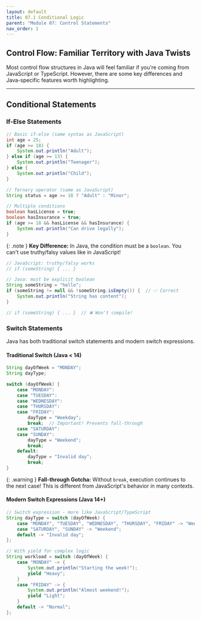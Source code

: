 ```yaml
---
layout: default
title: 07.1 Conditional Logic
parent: "Module 07: Control Statements"
nav_order: 1
---
```


## Control Flow: Familiar Territory with Java Twists

Most control flow structures in Java will feel familiar if you're coming from JavaScript or TypeScript. However, there are some key differences and Java-specific features worth highlighting.

---

## Conditional Statements

### If-Else Statements

```java
// Basic if-else (same syntax as JavaScript)
int age = 25;
if (age >= 18) {
    System.out.println("Adult");
} else if (age >= 13) {
    System.out.println("Teenager");
} else {
    System.out.println("Child");
}

// Ternary operator (same as JavaScript)
String status = age >= 18 ? "Adult" : "Minor";

// Multiple conditions
boolean hasLicense = true;
boolean hasInsurance = true;
if (age >= 18 && hasLicense && hasInsurance) {
    System.out.println("Can drive legally");
}
```

{: .note }
**Key Difference:** In Java, the condition must be a `boolean`. You can't use truthy/falsy values like in JavaScript!

```java
// JavaScript: truthy/falsy works
// if (someString) { ... }

// Java: must be explicit boolean
String someString = "hello";
if (someString != null && !someString.isEmpty()) {  // ✅ Correct
    System.out.println("String has content");
}

// if (someString) { ... }  // ❌ Won't compile!
```

### Switch Statements

Java has both traditional switch statements and modern switch expressions.

#### Traditional Switch (Java < 14)

```java
String dayOfWeek = "MONDAY";
String dayType;

switch (dayOfWeek) {
    case "MONDAY":
    case "TUESDAY":
    case "WEDNESDAY":
    case "THURSDAY":
    case "FRIDAY":
        dayType = "Weekday";
        break;  // Important! Prevents fall-through
    case "SATURDAY":
    case "SUNDAY":
        dayType = "Weekend";
        break;
    default:
        dayType = "Invalid day";
        break;
}
```

{: .warning }
**Fall-through Gotcha:** Without `break`, execution continues to the next case! This is different from JavaScript's behavior in many contexts.

#### Modern Switch Expressions (Java 14+)

```java
// Switch expression - more like JavaScript/TypeScript
String dayType = switch (dayOfWeek) {
    case "MONDAY", "TUESDAY", "WEDNESDAY", "THURSDAY", "FRIDAY" -> "Weekday";
    case "SATURDAY", "SUNDAY" -> "Weekend";
    default -> "Invalid day";
};

// With yield for complex logic
String workload = switch (dayOfWeek) {
    case "MONDAY" -> {
        System.out.println("Starting the week!");
        yield "Heavy";
    }
    case "FRIDAY" -> {
        System.out.println("Almost weekend!");
        yield "Light";
    }
    default -> "Normal";
};
```
